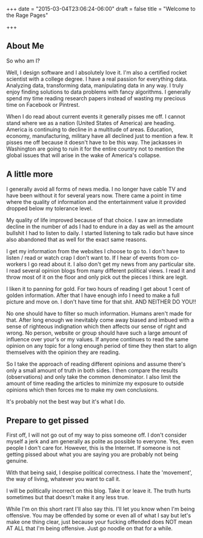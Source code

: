 +++
date = "2015-03-04T23:06:24-06:00"
draft = false
title = "Welcome to the Rage Pages"

+++

## About Me

So who am I?

Well, I design software and I absolutely love it. I'm also a certified rocket scientist with a college degree. I have a real passion for everything data. Analyzing data, transforming data, manipulating data in any way. I truly enjoy finding solutions to data problems with fancy algorithms. I generally spend my time reading research papers instead of wasting my precious time on Facebook or Pintrest.

When I do read about current events it generally pisses me off. I cannot stand where we as a nation (United States of America) are heading. America is continuing to decline in a multitude of areas. Education, economy, manufacturing, military have all declined just to mention a few. It pisses me off because it doesn't have to be this way. The jackasses in Washington are going to ruin it for the entire country not to mention the global issues that will arise in the wake of America's collapse.

## A little more

I generally avoid all forms of news media. I no longer have cable TV and have been without it for several years now. There came a point in time where the quality of information and the entertainment value it provided dropped below my tolerance level.

My quality of life improved because of that choice. I saw an immediate decline in the number of ads I had to endure in a day as well as the amount bullshit I had to listen to daily. I started listening to talk radio but have since also abandoned that as well for the exact same reasons. 

I get my information from the websites I choose to go to. I don't have to listen / read or watch crap I don't want to. If I hear of events from co-workers I go read about it. I also don't get my news from any particular site. I read several opinion blogs from many different political views. I read it and throw most of it on the floor and only pick out the pieces I think are legit. 

I liken it to panning for gold. For two hours of reading I get about 1 cent of golden information. After that I have enough info I need to make a full picture and move on. I don't have time for that shit. AND NEITHER DO YOU!!

No one should have to filter so much information. Humans aren't made for that. After long enough we inevitably come away biased and imbued with a sense of righteous indignation which then affects our sense of right and wrong. No person, website or group should have such a large amount of influence over your's or my values. If anyone continues to read the same opinion on any topic for a long enough period of time they then start to align themselves with the opinion they are reading.

So I take the approach of reading different opinions and assume there's only a small amount of truth in both sides. I then compare the results (observations) and only take the common denominator. I also limit the amount of time reading the articles to minimize my exposure to outside opinions which then forces me to make my own conclusions.

It's probably not the best way but it's what I do.

## Prepare to get pissed

First off, I will not go out of my way to piss someone off. I don't consider myself a jerk and am generally as polite as possible to everyone. Yes, even people I don't care for. However, this is the Internet. If someone is not getting pissed about what you are saying you are probably not being genuine.

With that being said, I despise political correctness. I hate the 'movement', the way of living, whatever you want to call it.

I will be politically incorrect on this blog. Take it or leave it. The truth hurts sometimes but that doesn't make it any less true.

While I'm on this short rant I'll also say this. I'll let you know when I'm being offensive. You may be offended by some or even all of what I say but let's make one thing clear, just because your fucking offended does NOT mean AT ALL that I'm being offensive. Just go noodle on that for a while.

